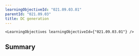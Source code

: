 ```yaml
---
learningObjectiveId: "021.09.03.01"
parentId: "021.09.03"
title: DC generation
---
```


```tsx eval
<LearningObjectives learningObjectiveId={"021.09.03.01"} />
```

## Summary
